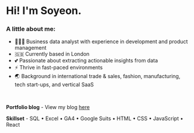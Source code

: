 # Hi! I'm Soyeon.

### A little about me:
  - 🙋🏻‍♀️ Business data analyst with experience in development and product management
  - 🇬🇧 Currently based in London
  - 💕 Passionate about extracting actionable insights from data
  - ⚡️ Thrive in fast-paced environments
  - 🌏 Background in international trade & sales, fashion, manufacturing, tech start-ups, and vertical SaaS
<br/>

**Portfolio blog** - View my blog [here](https://kimava.vercel.app/about)

**Skillset** - SQL • Excel • GA4 • Google Suits • HTML • CSS • JavaScript • React 
